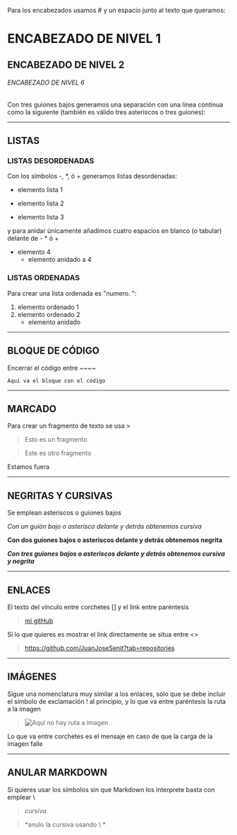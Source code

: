 Para los encabezados usamos # y un espacio junto al texto que queramos:
# ENCABEZADO DE NIVEL 1
## ENCABEZADO DE NIVEL 2
###### ENCABEZADO DE NIVEL 6

Con tres guiones bajos generamos una separación con una linea continua como la siguiente (también es válido tres asteriscos o tres guiones):
___

## LISTAS
### LISTAS DESORDENADAS
Con los símbolos -, *, ó + generamos listas desordenadas:
- elemento lista 1
* elemento lista 2
+ elemento lista 3

y para anidar únicamente añadimos cuatro espacios en blanco (o tabular) delante de - * ó +
- elemento 4
    - elemento anidado a 4


### LISTAS ORDENADAS
Para crear una lista ordenada es "numero. ":
1. elemento ordenado 1
2. elemento ordenado 2
    + elemento anidado
___
## BLOQUE DE CÓDIGO
Encerrar el código entre ~~~~
~~~~
Aquí va el bloque con el código
~~~~
___
## MARCADO
Para crear un fragmento de texto se usa >

> Esto es un fragmento

>Este es otro fragmento

Estamos fuera

---
## NEGRITAS Y CURSIVAS
Se emplean asteriscos o guiones bajos

*Con un guión bajo o asterisco delante y detrás obtenemos cursiva*

**Con dos guiones bajos o asteriscos delante y detrás obtenemos negrita**

***Con tres guiones bajos o asteriscos delante y detrás obtenemos cursiva y negrita***

___

## ENLACES

El texto del vínculo entre corchetes [] y el link entre paréntesis

> [mi gitHub](https://github.com/JuanJoseSenit?tab=repositories)

Si lo que quieres es mostrar el link directamente se situa entre <>

> <https://github.com/JuanJoseSenit?tab=repositories>

___
## IMÁGENES

Sigue una nomenclatura muy similar a los enlaces, sólo que se debe incluir el símbolo de exclamación ! al principio, y lo que va entre paréntesis la ruta a la imagen

> ![Aquí no hay ruta a imagen](/ruta/imagen.jpg)

Lo que va entre corchetes es el mensaje en caso de que la carga de la imagen falle

___
## ANULAR MARKDOWN
Si quieres usar los símbolos sin que Markdown los interprete basta con emplear \
> *cursiva*

> \*anulo la cursiva usando \ \*




    


